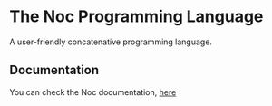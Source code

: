 # The Noc Programming Language

A user-friendly concatenative programming language.

## Documentation

You can check the Noc documentation, [here](https://noc-lang.github.io/book)
